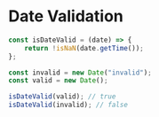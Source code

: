 # Date Validation

```js
const isDateValid = (date) => {
	return !isNaN(date.getTime());
};
```

```js
const invalid = new Date("invalid");
const valid = new Date();

isDateValid(valid); // true
isDateValid(invalid); // false
```
